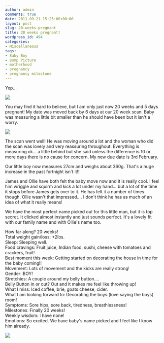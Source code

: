 ```yaml
---
author: admin
comments: true
date: 2011-09-21 15:25:00+00:00
layout: post
slug: 20-weeks-pregnant
title: 20 weeks pregnant!
wordpress_id: 494
categories:
- Miscellaneous
tags:
- Baby Boy
- Bump Picture
- motherhood
- pregnancy
- pregnancy milestone
---
```


Yep...  
  


[![](http://www.outmumbered.com/wp-content/uploads/2012/07/20weeks.jpg?w=200)](http://www.outmumbered.com/wp-content/uploads/2012/07/20weeks.jpg)

  
  
You may find it hard to believe, but I am only just now 20 weeks and 5 days pregnant!  My date was moved back by 6 days at our 20 week scan.  Baby was measuring a little bit smaller than he should have been but it isn't a worry.  
  


[![](http://www.babycentre.co.uk/i/fetal_development/week21/index.jpg)](http://www.babycentre.co.uk/i/fetal_development/week21/index.jpg)

The scan went well!  He was moving around a lot and the woman who did the scan was lovely and very reassuring throughout.  Everything is measuring ok... a little behind but she said unless the difference is 10 or more days there is no cause for concern.  My new due date is 3rd February.  
  
Our little boy now measures 27cm and weighs about 360g.  That's a huge increase in the past fortnight isn't it!!  
  
James and Ollie have both felt the baby move now and it is really cool.  I feel him wriggle and squirm and kick a lot under my hand... but a lot of the time it stops before James gets over to it.  He has felt it a number of times though.  Ollie wasn't that impressed.... I don't think he has as much of an idea of what it really means!  
  
We have the most perfect name picked out for this little man, but it is top secret.  It clicked almost instantly and just sounds perfect.  It's a lovely fit with our family name and with Ollie's name too.  
  
  
How far along? 20 weeks!  
Total weight gain/loss: +2lbs.  
Sleep: Sleeping well.  
Food cravings: Fruit juice, Indian food, sushi, cheese with tomatoes and crackers, fruit!  
Best moment this week: Getting started on decorating the house in time for the baby coming!!  
Movement: Lots of movement and the kicks are really strong!  
Gender: BOY!  
Stretchies: A couple around my belly button....  
Belly Button in or out? Out and it makes me feel like throwing up!  
What I miss: Iced coffee, brie, goats cheese, cider.  
What I am looking forward to: Decorating the boys (love saying the boys) room!  
Symptoms: Sore hips, sore back, tiredness, breathlessness!  
Milestones: Finally 20 weeks!  
Weekly wisdom: I have none!  
Emotions: So excited.  We have baby's name picked and I feel like I know him already.

![](https://blogger.googleusercontent.com/tracker/251139911615938991-2756831340557362275?l=www.outmumbered.com)
